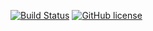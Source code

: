 [![Build Status](https://travis-ci.org/MoryakSPb/Engineers-Wars-Bot.svg?branch=master)](https://travis-ci.org/MoryakSPb/Engineers-Wars-Bot/)
[![GitHub license](https://img.shields.io/github/license/MoryakSPb/Engineers-Wars-Bot.svg)](https://github.com/MoryakSPb/Engineers-Wars-Bot/blob/master/LICENSE)
